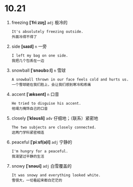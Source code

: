 # 10.21

1. freezing **[ˈfriːzɪŋ]** `adj` 极冷的

   ```
   It's absolutely freezing outside.
   外面冷得不得了
   ```

2. side **[saɪd]** `n` 一旁

   ```
   I left my bag on one side.
   我把几个包丢在一边
   ```

3. snowball **[ˈsnəʊbɔːl]** `n` 雪球

   ```
   A snowball thrown in our face feels cold and hurts us.
   一个雪球砸在我们脸上，会让我们感到寒冷和疼痛
   ```

4. accent **[ˈæksent]** `n` 口音

   ```
   He tried to disguise his accent.
   他竭力掩饰自己的口音
   ```

5. closely **[ˈkləʊsli]** `adv` 仔细地；（联系）紧密地

   ```
   The two subjects are closely connected.
   这两门学科紧密相连
   ```

6. peaceful **[ˈpiːsf(ə)l]** `adj` 宁静的

   ```
   I'm hungry for a peaceful.
   我渴望过平静的生活
   ```

7. snowy **[ˈsnəʊi]** `adj` 白雪覆盖的
   ```
   It was snowy and everything looked white.
   雪很大，一切看起来都白茫茫的
   ```
